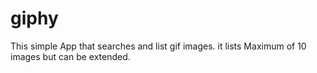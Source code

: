 # giphy

This simple App that searches and list gif images.            
it lists Maximum of 10 images but can be extended.
